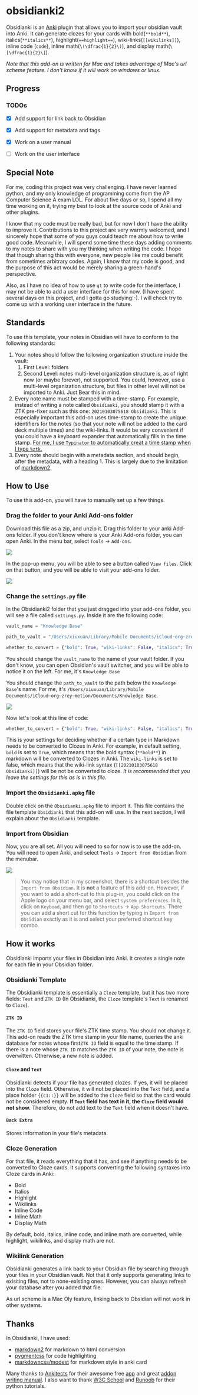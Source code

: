 # obsidianki2

Obsidianki is an [Anki](https://github.com/ankitects/anki) plugin that allows you to import your obsidian vault into Anki. It can generate clozes for your cards with bold(`**bold**`), italics(`**italics**`), highlight(`==highlight==`), wiki-links(`[[wikilinks]]`), inline code (`code`), inline math(`\(\dfrac{1}{2}\)`), and display math(`\[\dfrac{1}{2}\]`).

*Note that this add-on is written for Mac and takes advantage of Mac's url scheme feature. I don't know if it will work on windows or linux.*

## Progress

### TODOs

- [x] Add support for link back to Obsidian
- [x] Add support for metadata and tags
- [x] Work on a user manual
- [ ] Work on the user interface


## Special Note

For me, coding this project was very challenging. I have never learned python, and my only knowledge of programming come from the AP Computer Science A exam LOL. For about five days or so, I spend all my time working on it, trying my best to look at the source code of Anki and other plugins.

I know that my code must be really bad, but for now I don't have the ability to improve it. Contributions to this project are very warmly welcomed, and I sincerely hope that some of you guys could teach me about how to write good code. Meanwhile, I will spend some time these days adding comments to my notes to share with you my thinking when writing the code. I hope that though sharing this with everyone, new people like me could benefit from sometimes arbitrary codes. Again, I know that my code is good, and the purpose of this act would be merely sharing a green-hand's perspective.

Also, as I have no idea of how to use `qt` to write code for the interface, I may not be able to add a user interface for this for now. (I have spent several days on this project, and I gotta go studying:-). I will check try to come up with a working user interface in the future.

## Standards

To use this template, your notes in Obsidian will have to conform to the following standards:

1. Your notes should follow the following organization structure inside the vault:
	1. First Level: folders
	2. Second Level: notes
	multi-level organization structure is, as of right now (or maybe forever), not supported. You could, however, use a multi-level organization structure, but files in other level will not be imported to Anki. Just Bear this in mind. 
2. Every note name must be stamped with a time-stamp. For example, instead of writing a note called `Obsidianki`, you should stamp it with a ZTK pre-fixer such as this one: `20210103075618 Obsidianki`. This is especially important this add-on uses time-stamp to create the unique identifiers for the notes (so that your note will not be added to the card deck multiple times) and the wiki-links. It would be very convenient if you could have a keyboard expander that automatically fills in the time stamp. <u>For me, I use `Typinator` to automatically creat a time stamp when I type `%ztk`.</u> 
3. Every note should begin with a metadata section, and should begin, after the metadata, with a heading 1. This is largely due to the limitation of [markdown2](https://github.com/trentm/python-markdown2).

## How to Use

To use this add-on, you will have to manually set up a few things. 

### Drag the folder to your Anki Add-ons folder

Download this file as a zip, and unzip it. Drag this folder to your anki Add-ons folder. If you don't know where is your Anki Add-ons folder, you can open Anki. In the menu bar, select `Tools` → `Add-ons`. 

![](https://tva1.sinaimg.cn/large/0081Kckwgy1gma7g4v6uhj30u00mgdyo.jpg)

In the pop-up menu, you will be able to see a button called `View files`. Click on that button, and you will be able to visit your add-ons folder. 

![](https://tva1.sinaimg.cn/large/0081Kckwgy1gma7gxmnc2j30y20omdjx.jpg)


### Change the `settings.py` file

In the Obsidianki2 folder that you just dragged into your add-ons folder, you will see a file called `settings.py`. Inside it are the following code:

```python
vault_name = "Knowledge Base"

path_to_vault = "/Users/xiuxuan/Library/Mobile Documents/iCloud~org~zrey~metion/Documents/Knowledge Base"

whether_to_convert = {"bold": True, "wiki-links": False, "italics": True, "hightlight": False, "inline code": True, "inline math": True, "display math": False}
```

You should change the `vault_name` to the name of your vault folder. If you don't know, you can open Obsidian's vault switcher, and you will be able to notice it on the left. For me, it's `Knowledge Base`

You should change the `path_to_vault` to the path below the `Knowledge Base`'s name. For me, it's `/Users/xiuxuan/Library/Mobile Documents/iCloud~org~zrey~metion/Documents/Knowledge Base`. 

![](https://tva1.sinaimg.cn/large/0081Kckwgy1gma6rjrbd4j310k0u0q9l.jpg)

Now let's look at this line of code:

```python
whether_to_convert = {"bold": True, "wiki-links": False, "italics": True, "hightlight": False, "inline code": True, "inline math": True, "display math": False}
```

This is your settings for deciding whether if a certain type in Markdown needs to be converted to Clozes in Anki. For example, in default setting, `bold` is set to `True`, which means that the bold syntax (`**bold**`) in markdown will be converted to Clozes in Anki. The `wiki-links` is set to false, which means that the wiki-link syntax (`[[20210103075618 Obsidianki]]`) will be not be converted to cloze. *It is recommended that you leave the settings for this as is in this file.*

### Import the `Obsidianki.apkg` file

Double click on the `Obsidianki.apkg` file to import it. This file contains the file template `Obsidianki` that this add-on will use. In the next section, I will explain about the `Obsidianki` template.

### Import from Obsidian

Now, you are all set. All you will need to so for now is to use the add-on. You will need to open Anki, and select `Tools` → `Import from Obsidian` from the menubar.

![](https://tva1.sinaimg.cn/large/0081Kckwgy1gma7jsc6f4j30to0ly4g3.jpg)

> You may notice that in my screenshot, there is a shortcut besides the `Import from Obsidian`. It is **not** a feature of this add-on. However, if you want to add a short-cut to this plug-in, you could click on the Apple logo on your menu bar, and select `system preferences`. In it, click on `Keyboad`, and then go to `Shortcuts` → `App Shortcuts`. There you can add a short cut for this function by typing in `Import from Obsidian` exactly as it is and select your preferred shortcut key combo.

## How it works

Obsidianki imports your files in Obsidian into Anki. It creates a single note for each file in your Obsidian folder. 

### Obsidianki Template

The Obsidianki template is essentially a `Cloze` template, but it has two more fields: `Text` and `ZTK ID` (In Obsidianki, the `Cloze` template's `Text` is renamed to `Cloze`). 

#### `ZTK ID`

The `ZTK ID` field stores your file's ZTK time stamp. You should not change it. This add-on reads the ZTK time stamp in your file name, queries the anki database for notes whose first`ZTK ID` field is equal to the time stamp. If there is a note whose `ZTK ID` matches the `ZTK ID` of your note, the note is overwitten. Otherwise, a new note is added. 

#### `Cloze` and `Text`

Obsidianki detects if your file has generated clozes. If yes, it will be placed into the `Cloze` field. Otherwise, it will not be placed into the `Text` field, and a place holder `{{c1::}}` will be added to the `Cloze` field so that the card would not be considered empty. **If `Text` field has text in it, the `Cloze` field would not show.** Therefore, do not add text to the `Text` field when it doesn't have.

#### `Back Extra`

Stores information in your file's metadata. 

### Cloze Generation

For that file, it reads everything that it has, and see if anything needs to be converted to Cloze cards. It supports converting the following syntaxes into Cloze cards in Anki:

- Bold
- Italics
- Highlight
- Wikilinks
- Inline Code
- Inline Math
- Display Math

By default, bold, italics, inline code, and inline math are converted, while highlight, wikilinks, and display math are not. 

### Wikilink Generation

Obsidianki generates a link back to your Obsidian file by searching through your files in your Obsidian vault. Not that it only supports generating links to exisiting files, not to none-existing ones. However, you can always refresh your database after you added that file. 

As url scheme is a Mac Oly feature, linking back to Obsidian will not work in other systems. 

## Thanks

In Obsidianki, I have used:

- [markdown2](https://github.com/trentm/python-markdown2) for markdown to html conversion
- [pygmentcss](https://github.com/richleland/pygments-css) for code highlighting
- [markdowncss/modest](https://github.com/markdowncss/modest) for markdown style in anki card

Many thanks to [Ankitects](https://github.com/ankitects) for their awesome free [app](https://github.com/ankitects/anki) and great [addon writing manual](https://github.com/ankitects/addon-docs). I also want to thank [W3C School](https://www.w3schools.com/python/default.asp) and [Runoob](https://www.runoob.com) for their python tutorials. 





